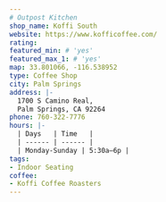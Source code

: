 ```yaml
---
# Outpost Kitchen
shop_name: Koffi South
website: https://www.kofficoffee.com/
rating:
featured_min: # 'yes'
featured_max_1: # 'yes'
map: 33.801066, -116.538952
type: Coffee Shop
city: Palm Springs
address: |-
  1700 S Camino Real,
  Palm Springs, CA 92264
phone: 760-322-7776
hours: |-
  | Days   | Time   |
  | ------ | ------ |
  | Monday-Sunday | 5:30a–6p |
tags:
- Indoor Seating
coffee:
- Koffi Coffee Roasters
---
```

